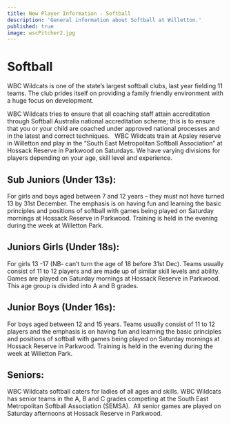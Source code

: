 ```yaml
---
title: New Player Information - Softball
description: 'General information about Softball at Willetton.'
published: true
image: wscPitcher2.jpg
---
```


# Softball

WBC Wildcats is one of the state’s largest softball clubs, last year fielding 11 teams. The club prides itself on providing a family friendly environment with a huge focus on development.

WBC Wildcats tries to ensure that all coaching staff attain accreditation through Softball Australia national accreditation scheme; this is to ensure that you or your child are coached under approved national processes and in the latest and correct techniques.  
WBC Wildcats train at Apsley reserve in Willetton and play in the “South East Metropolitan Softball Association” at Hossack Reserve in Parkwood on Saturdays.
We have varying divisions for players depending on your age, skill level and experience.

## Sub Juniors (Under 13s):

For girls and boys aged between 7 and 12 years – they must not have turned 13 by 31st December. The emphasis is on having fun and learning the basic principles and positions of softball with games being played on Saturday mornings at Hossack Reserve in Parkwood. Training is held in the evening during the week at Willetton Park.

## Juniors Girls (Under 18s):

For girls 13 -17 (NB- can’t turn the age of 18 before 31st Dec). Teams usually consist of 11 to 12 players and are made up of similar skill levels and ability. Games are played on Saturday mornings at Hossack Reserve in Parkwood. This age group is divided into A and B grades.

## Junior Boys (Under 16s):

For boys aged between 12 and 15 years. Teams usually consist of 11 to 12 players and the emphasis is on having fun and learning the basic principles and positions of softball with games being played on Saturday mornings at Hossack Reserve in Parkwood. Training is held in the evening during the week at Willetton Park.

## Seniors:

WBC Wildcats softball caters for ladies of all ages and skills. WBC Wildcats has senior teams in the A, B and C grades competing at the South East Metropolitan Softball Association (SEMSA).  All senior games are played on Saturday afternoons at Hossack Reserve in Parkwood.
